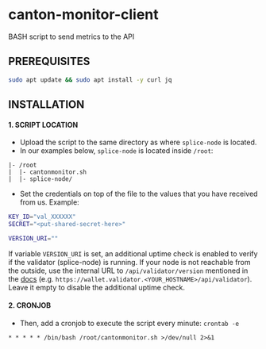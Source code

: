 # canton-monitor-client
BASH script to send metrics to the API

## PREREQUISITES

```bash
sudo apt update && sudo apt install -y curl jq
```

## INSTALLATION

#### 1. SCRIPT LOCATION

* Upload the script to the same directory as where `splice-node` is located.
* In our examples below, `splice-node` is located inside `/root`:

```
|- /root
|  |- cantonmonitor.sh
|  |- splice-node/
```

* Set the credentials on top of the file to the values that you have received from us. Example:

```bash
KEY_ID="val_XXXXXX"
SECRET="<put-shared-secret-here>"

VERSION_URI=""
```

If variable `VERSION_URI` is set, an additional uptime check is enabled to verify if the validator (splice-node) is running. If your node is not reachable from the outside, use the internal URL to `/api/validator/version` mentioned in the [docs](https://docs.dev.sync.global/validator_operator/validator_helm.html) (e.g. `https://wallet.validator.<YOUR_HOSTNAME>/api/validator`). Leave it empty to disable the additional uptime check.

#### 2. CRONJOB

* Then, add a cronjob to execute the script every minute: `crontab -e`

```
* * * * * /bin/bash /root/cantonmonitor.sh >/dev/null 2>&1
```
